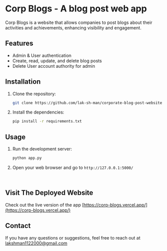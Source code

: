 # Corp Blogs - A blog post web app

Corp Blogs is a website that allows companies to post blogs about their activities and achievements, enhancing visibility and engagement.

## Features

- Admin & User authentication
- Create, read, update, and delete blog posts
- Delete User account authority for admin  

## Installation

1. Clone the repository:
    ```bash
    git clone https://github.com/lak-sh-man/corporate-blog-post-website.git
    ```
2. Install the dependencies:
    ```bash
    pip install -r requirements.txt
    ```

## Usage

1. Run the development server:
    ```bash
    python app.py
    ```

2. Open your web browser and go to `http://127.0.0.1:5000/`
<br>

## Visit The Deployed Website

Check out the live version of the app [https://corp-blogs.vercel.app/](https://corp-blogs.vercel.app/)
<br>

## Contact

If you have any questions or suggestions, feel free to reach out at [lakshman1122000@gmail.com](mailto:lakshman1122000@gmail.com)



